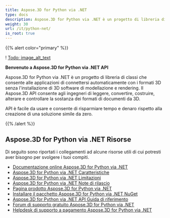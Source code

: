 ```yaml
---
title: Aspose.3D for Python via .NET
type: docs
description: Aspose.3D for Python via .NET è un progetto di libreria di classi che consente alle applicazioni di connettersi automaticamente con i formati 3D senza l'installazione di 3D software di modellazione e rendering. Il Aspose.3D API consente agli ingegneri di leggere, convertire, costruire, alterare e controllare la sostanza dei formati di documenti da 3D.
weight: 30
url: /it/python-net/
is_root: true
---
```

{{% alert color="primary" %}}

! [Todo: image_alt_text](home_1.png)

**Benvenuto a Aspose.3D for Python via .NET API**

Aspose.3D for Python via .NET è un progetto di libreria di classi che consente alle applicazioni di connettersi automaticamente con i formati 3D senza l'installazione di 3D software di modellazione e rendering. Il Aspose.3D API consente agli ingegneri di leggere, convertire, costruire, alterare e controllare la sostanza dei formati di documenti da 3D.

API è facile da usare e consente di risparmiare tempo e denaro rispetto alla creazione di una soluzione simile da zero.

{{% /alert %}}
##  **Aspose.3D for Python via .NET Risorse**
Di seguito sono riportati i collegamenti ad alcune risorse utili di cui potresti aver bisogno per svolgere i tuoi compiti.

- [Documentazione online Aspose.3D for Python via .NET](/3d/it/python-net/)
- [Aspose.3D for Python via .NET Caratteristiche](/3d/it/python-net/product-overview/#productoverview-richfeatures)
- [Aspose.3D for Python via .NET Limitazioni](/3d/it/python-net/installation/#installation-systemrequirements)
- [Aspose.3D for Python via .NET Note di rilascio](https://releases.aspose.com/3d/python-net/release-notes/)
- [Pagina prodotto Aspose.3D for Python via .NET](https://products.aspose.com/3d/python-net/)
- [Installare il pacchetto Aspose.3D for Python via .NET NuGet](https://www.nuget.org/packages/Aspose.3D/)
- [Aspose.3D for Python via .NET API Guida di riferimento](https://reference.aspose.com/3d/net)
- [Forum di supporto gratuito Aspose.3D for Python via .NET](https://forum.aspose.com/c/3d/18)
- [Helpdesk di supporto a pagamento Aspose.3D for Python via .NET](https://helpdesk.aspose.com/)
